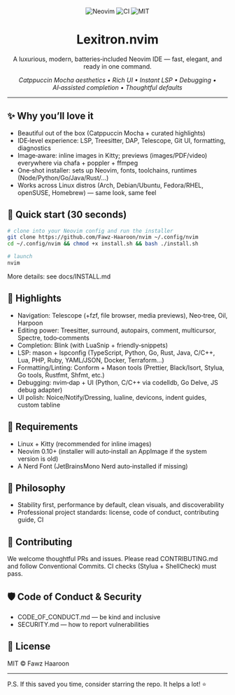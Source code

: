 <p align="center">
  <br/>
  <img src="https://img.shields.io/badge/Neovim-0.10%2B-57A143?logo=neovim&logoColor=white" alt="Neovim"/>
  <img src="https://github.com/Fawz-Haaroon/nvim/actions/workflows/ci.yml/badge.svg" alt="CI"/>
  <img src="https://img.shields.io/badge/License-MIT-blue.svg" alt="MIT"/>
</p>

<h1 align="center">Lexitron.nvim</h1>
<p align="center">A luxurious, modern, batteries‑included Neovim IDE — fast, elegant, and ready in one command.</p>

<p align="center">
  <em>Catppuccin Mocha aesthetics • Rich UI • Instant LSP • Debugging • AI‑assisted completion • Thoughtful defaults</em>
</p>

---

## ✨ Why you’ll love it
- Beautiful out of the box (Catppuccin Mocha + curated highlights)
- IDE‑level experience: LSP, Treesitter, DAP, Telescope, Git UI, formatting, diagnostics
- Image‑aware: inline images in Kitty; previews (images/PDF/video) everywhere via chafa + poppler + ffmpeg
- One‑shot installer: sets up Neovim, fonts, toolchains, runtimes (Node/Python/Go/Java/Rust/…)
- Works across Linux distros (Arch, Debian/Ubuntu, Fedora/RHEL, openSUSE, Homebrew) — same look, same feel

## 🚀 Quick start (30 seconds)
```bash
# clone into your Neovim config and run the installer
git clone https://github.com/Fawz-Haaroon/nvim ~/.config/nvim
cd ~/.config/nvim && chmod +x install.sh && bash ./install.sh

# launch
nvim
```

More details: see docs/INSTALL.md

## 🌟 Highlights
- Navigation: Telescope (+fzf, file browser, media previews), Neo‑tree, Oil, Harpoon
- Editing power: Treesitter, surround, autopairs, comment, multicursor, Spectre, todo‑comments
- Completion: Blink (with LuaSnip + friendly‑snippets)
- LSP: mason + lspconfig (TypeScript, Python, Go, Rust, Java, C/C++, Lua, PHP, Ruby, YAML/JSON, Docker, Terraform…)
- Formatting/Linting: Conform + Mason tools (Prettier, Black/Isort, Stylua, Go tools, Rustfmt, Shfmt, etc.)
- Debugging: nvim‑dap + UI (Python, C/C++ via codelldb, Go Delve, JS debug adapter)
- UI polish: Noice/Notify/Dressing, lualine, devicons, indent guides, custom tabline

## 🧰 Requirements
- Linux + Kitty (recommended for inline images)
- Neovim 0.10+ (installer will auto‑install an AppImage if the system version is old)
- A Nerd Font (JetBrainsMono Nerd auto‑installed if missing)

## 🧪 Philosophy
- Stability first, performance by default, clean visuals, and discoverability
- Professional project standards: license, code of conduct, contributing guide, CI

## 🤝 Contributing
We welcome thoughtful PRs and issues. Please read CONTRIBUTING.md and follow Conventional Commits. CI checks (Stylua + ShellCheck) must pass.

## 🛡️ Code of Conduct & Security
- CODE_OF_CONDUCT.md — be kind and inclusive
- SECURITY.md — how to report vulnerabilities

## 📜 License
MIT © Fawz Haaroon

---

P.S. If this saved you time, consider starring the repo. It helps a lot! ⭐
